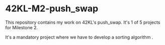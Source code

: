 # 42KL-M2-push_swap
This repository contains my work on 42KL's push_swap. It's 1 of 5 projects for Milestone 2.

It's a mandatory project where we have to develop a sorting algorithm 
.

